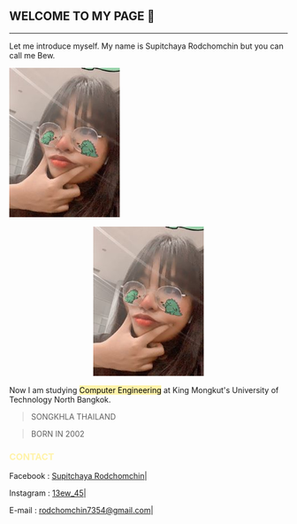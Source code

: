 ## __WELCOME TO MY PAGE__ 👋

---

Let me introduce myself. My name is Supitchaya Rodchomchin but you can call me Bew.

![](git/me3.jpg#center)

<p align="center">
  <img src="https://github.com/SpcyR/SpcyR.github.io/blob/main/git/me3.jpg">
</p>

Now I am studying <mark style="background-color:#FFF3A9">Computer Engineering</mark> at King Mongkut's University of Technology North Bangkok.

> SONGKHLA
> THAILAND

> BORN IN 2002

<h3 style="color:#FFF3A9"> <b> CONTACT </b> </h3>

Facebook : [Supitchaya Rodchomchin]|

Instagram : [13ew_45]|
 
E-mail : rodchomchin7354@gmail.com|

[Supitchaya Rodchomchin]: https://www.facebook.com/supitchaya.rodchomchin
[13ew_45]: https://www.instagram.com/13ew_45

 
